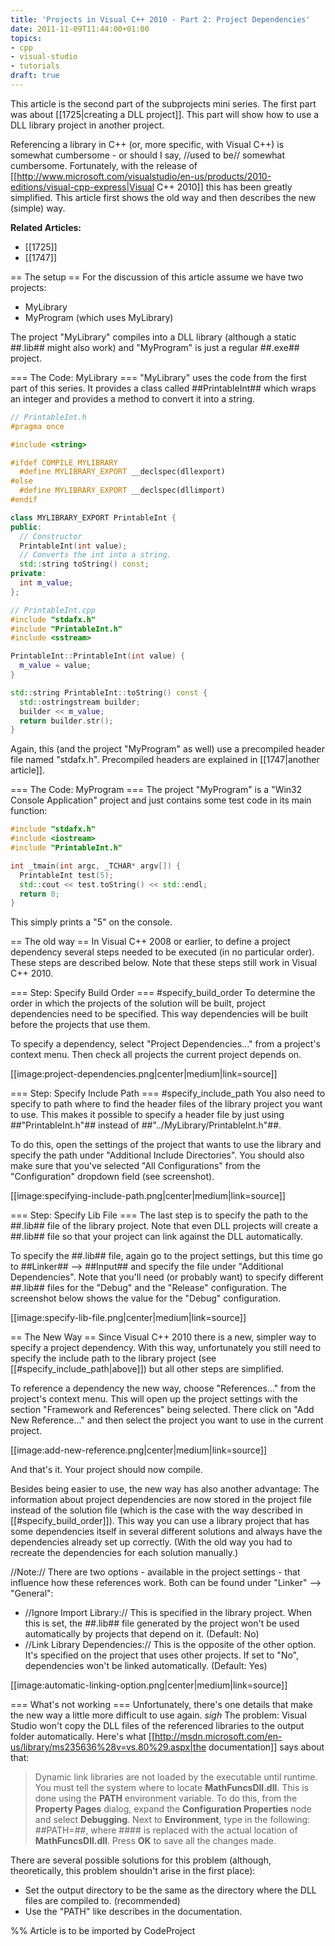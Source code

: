 ```yaml
---
title: 'Projects in Visual C++ 2010 - Part 2: Project Dependencies'
date: 2011-11-09T11:44:00+01:00
topics:
- cpp
- visual-studio
- tutorials
draft: true
---
```


This article is the second part of the subprojects mini series. The first part was about [[1725|creating a DLL project]]. This part will show how to use a DLL library project in another project.

Referencing a library in C++ (or, more specific, with Visual C++) is somewhat cumbersome - or should I say, //used to be// somewhat cumbersome. Fortunately, with the release of [[http://www.microsoft.com/visualstudio/en-us/products/2010-editions/visual-cpp-express|Visual C++ 2010]] this has been greatly simplified. This article first shows the old way and then describes the new (simple) way.

**Related Articles:**
* [[1725]]
* [[1747]]

<!--more-->

== The setup ==
For the discussion of this article assume we have two projects:

 * MyLibrary
 * MyProgram (which uses MyLibrary)

The project "MyLibrary" compiles into a DLL library (although a static ##.lib## might also work) and "MyProgram" is just a regular ##.exe## project.

=== The Code: MyLibrary ===
"MyLibrary" uses the code from the first part of this series. It provides a class called ##PrintableInt## which wraps an integer and provides a method to convert it into a string.

```c++
// PrintableInt.h
#pragma once

#include <string>

#ifdef COMPILE_MYLIBRARY
  #define MYLIBRARY_EXPORT __declspec(dllexport)
#else
  #define MYLIBRARY_EXPORT __declspec(dllimport)
#endif

class MYLIBRARY_EXPORT PrintableInt {
public:
  // Constructor
  PrintableInt(int value);
  // Converts the int into a string.
  std::string toString() const;
private:
  int m_value;
};
```

```c++
// PrintableInt.cpp
#include "stdafx.h"
#include "PrintableInt.h"
#include <sstream>

PrintableInt::PrintableInt(int value) {
  m_value = value;
}

std::string PrintableInt::toString() const {
  std::ostringstream builder;
  builder << m_value;
  return builder.str();
}
```

Again, this (and the project "MyProgram" as well) use a precompiled header file named "stdafx.h". Precompiled headers are explained in [[1747|another article]].

=== The Code: MyProgram ===
The project "MyProgram" is a "Win32 Console Application" project and just contains some test code in its main function:

```c++
#include "stdafx.h"
#include <iostream>
#include "PrintableInt.h"

int _tmain(int argc, _TCHAR* argv[]) {
  PrintableInt test(5);
  std::cout << test.toString() << std::endl;
  return 0;
}
```

This simply prints a "5" on the console.

== The old way ==
In Visual C++ 2008 or earlier, to define a project dependency several steps needed to be executed (in no particular order). These steps are described below. Note that these steps still work in Visual C++ 2010.

=== Step: Specify Build Order === #specify_build_order
To determine the order in which the projects of the solution will be built, project dependencies need to be specified. This way dependencies will be built before the projects that use them.

To specify a dependency, select "Project Dependencies..." from a project's context menu. Then check all projects the current project depends on.

[[image:project-dependencies.png|center|medium|link=source]]

=== Step: Specify Include Path === #specify_include_path
You also need to specify to path where to find the header files of the library project you want to use. This makes it possible to specify a header file by just using ##"PrintableInt.h"## instead of ##"../MyLibrary/PrintableInt.h"##.

To do this, open the settings of the project that wants to use the library and specify the path under "Additional Include Directories". You should also make sure that you've selected "All Configurations" from the "Configuration" dropdown field (see screenshot).

[[image:specifying-include-path.png|center|medium|link=source]]

=== Step: Specify Lib File ===
The last step is to specify the path to the ##.lib## file of the library project. Note that even DLL projects will create a ##.lib## file so that your project can link against the DLL automatically.

To specify the ##.lib## file, again go to the project settings, but this time go to ##Linker## --> ##Input## and specify the file under "Additional Dependencies". Note that you'll need (or probably want) to specify different ##.lib## files for the "Debug" and the "Release" configuration. The screenshot below shows the value for the "Debug" configuration.

[[image:specify-lib-file.png|center|medium|link=source]]

== The New Way ==
Since Visual C++ 2010 there is a new, simpler way to specify a project dependency. With this way, unfortunately you still need to specify the include path to the library project (see [[#specify_include_path|above]]) but all other steps are simplified.

To reference a dependency the new way, choose "References..." from the project's context menu. This will open up the project settings with the section "Framework and References" being selected. There click on "Add New Reference..." and then select the project you want to use in the current project.

[[image:add-new-reference.png|center|medium|link=source]]

And that's it. Your project should now compile.

Besides being easier to use, the new way has also another advantage: The information about project dependencies are now stored in the project file instead of the solution file (which is the case with the way described in [[#specify_build_order]]). This way you can use a library project that has some dependencies itself in several different solutions and always have the dependencies already set up correctly. (With the old way you had to recreate the dependencies for each solution manually.)

//Note:// There are two options - available in the project settings - that influence how these references work. Both can be found under "Linker" --> "General":
 * //Ignore Import Library:// This is specified in the library project. When this is set, the ##.lib## file generated by the project won't be used automatically by projects that depend on it. (Default: No)
 * //Link Library Dependencies:// This is the opposite of the other option. It's specified on the project that uses other projects. If set to "No", dependencies won't be linked automatically. (Default: Yes)

[[image:automatic-linking-option.png|center|medium|link=source]]

=== What's not working ===
Unfortunately, there's one details that make the new way a little more difficult to use again. *sigh* The problem: Visual Studio won't copy the DLL files of the referenced libraries to the output folder automatically. Here's what [[http://msdn.microsoft.com/en-us/library/ms235636%28v=vs.80%29.aspx|the documentation]] says about that:

> Dynamic link libraries are not loaded by the executable until runtime. You must tell the system where to locate **MathFuncsDll.dll**. This is done using the **PATH** environment variable. To do this, from the **Property Pages** dialog, expand the **Configuration Properties** node and select **Debugging**. Next to **Environment**, type in the following: ##PATH=<path to MathFuncsDll.dll file>##, where ##<path to MathFuncsDll.dll file>## is replaced with the actual location of **MathFuncsDll.dll**. Press **OK** to save all the changes made.

There are several possible solutions for this problem (although, theoretically, this problem shouldn't arise in the first place):

 * Set the output directory to be the same as the directory where the DLL files are compiled to. (recommended)
 * Use the "PATH" like describes in the documentation.


%% Article is to be imported by CodeProject
<a href="http://www.codeproject.com/script/Articles/BlogFeedList.aspx?amid=274673" rel="tag" style="display:none">CodeProject</a>
